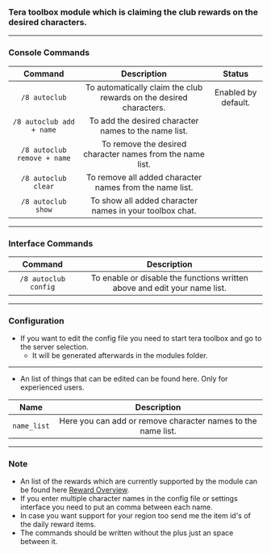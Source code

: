 ### Tera toolbox module which is claiming the club rewards on the desired characters.

---

### Console Commands
| Command | Description | Status |
| :---: | :---: | :---: |
| `/8 autoclub` | To automatically claim the club rewards on the desired characters. | Enabled by default. |
| `/8 autoclub add + name` | To add the desired character names to the name list. |  |
| `/8 autoclub remove + name` | To remove the desired character names from the name list. |  |
| `/8 autoclub clear` | To remove all added character names from the name list. |  |
| `/8 autoclub show` | To show all added character names in your toolbox chat. |  |

---

### Interface Commands
| Command | Description |
| :---: | :---: |
| `/8 autoclub config` | To enable or disable the functions written above and edit your name list. |

---

### Configuration
- If you want to edit the config file you need to start tera toolbox and go to the server selection.
    - It will be generated afterwards in the modules folder.

---

- An list of things that can be edited can be found here. Only for experienced users.

| Name | Description |
| :---: | :---: |
| `name_list` | Here you can add or remove character names to the name list. |

---

### Note
- An list of the rewards which are currently supported by the module can be found here [Reward Overview](https://github.com/Tera-Shiraneko/auto-club-rewards/tree/master/Additional-Data).
- If you enter multiple character names in the config file or settings interface you need to put an comma between each name.
- In case you want support for your region too send me the item id's of the daily reward items.
- The commands should be written without the plus just an space between it.